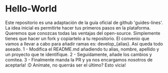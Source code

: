 # Hello-World
Este repositorio es una adaptación de la guía oficial de github 'guides-lines'.  La idea inicial es permitirte hacer tus primeros pasos en la plataforma.  Queremos que conozcas todas las ventajas del open-source.  Simplemente tienes que hacer un fork y copiartelo a tu repositorio. El convenio que vamos a llevar a cabo para añadir ramas es: develop_{alias}. Así queda todo aseado.  1 - Modifica el README.md añadiendo tu alias, nombre, apellido y un proyecto que te identifique. 2 - Seguidamente, añade los cambios y comitea. 3 - Finalmente manda la PR y ya nos encargamos nosotros de aceptarla! :D  Anímate, no querrás ser el último? Esto vicia!
